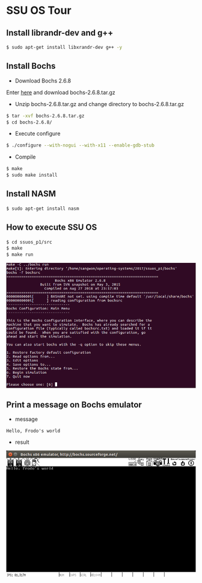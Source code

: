 # SSU OS Tour

## Install librandr-dev and g++

```sh
$ sudo apt-get install libxrandr-dev g++ -y
```

## Install Bochs 

* Download Bochs 2.6.8

Enter [here](https://sourceforge.net/projects/bochs/files/bochs/2.6.8/bochs-2.6.8.tar.gz/) and download bochs-2.6.8.tar.gz

* Unzip bochs-2.6.8.tar.gz and change directory to bochs-2.6.8.tar.gz

```sh
$ tar -xvf bochs-2.6.8.tar.gz
$ cd bochs-2.6.8/
```

* Execute configure

```sh
$ ./configure --with-nogui --with-x11 --enable-gdb-stub
```

* Compile

```sh
$ make
$ sudo make install
```

## Install NASM

```sh
$ sudo apt-get install nasm
```

## How to execute SSU OS 

```sh
$ cd ssuos_p1/src 
$ make
$ make run
```

![](img/make-run.png)


## Print a message on Bochs emulator

* message

```
Hello, Frodo's world
```

* result

![](img/p1-result.png)
